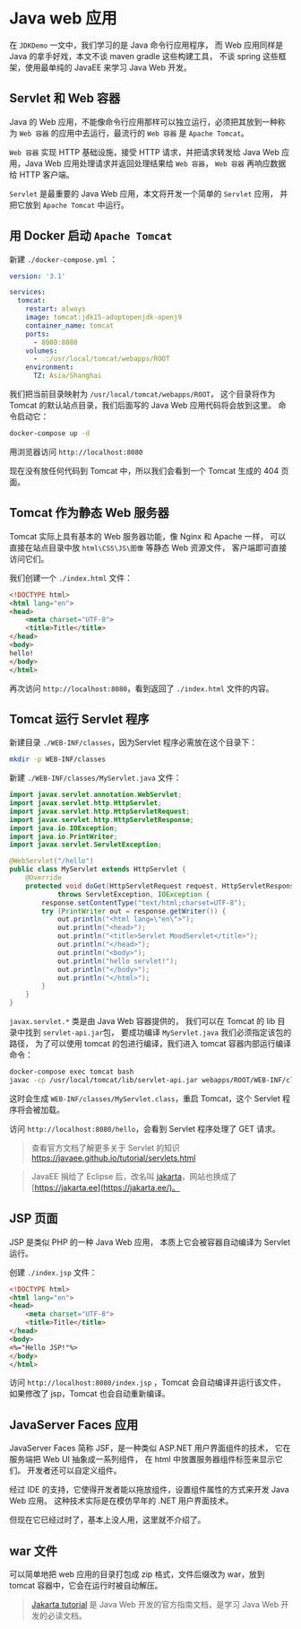 # Java web 应用

在 `JDKDemo` 一文中，我们学习的是 Java 命令行应用程序，
而 Web 应用同样是 Java 的拿手好戏，本文不谈 maven gradle 这些构建工具，
不谈 spring 这些框架，使用最单纯的 JavaEE 来学习 Java Web 开发。

## Servlet 和 Web 容器

Java 的 Web 应用，不能像命令行应用那样可以独立运行，必须把其放到一种称为
`Web 容器` 的应用中去运行，最流行的 `Web 容器` 是 `Apache Tomcat`。

`Web 容器` 实现 HTTP 基础设施，接受 HTTP 请求，并把请求转发给
Java Web 应用，Java Web 应用处理请求并返回处理结果给 `Web 容器`，
`Web 容器` 再响应数据给 HTTP 客户端。

`Servlet` 是最重要的 Java Web 应用，本文将开发一个简单的 `Servlet` 应用，
并把它放到 `Apache Tomcat` 中运行。

## 用 Docker 启动 `Apache Tomcat`

新建 `./docker-compose.yml` ：
```yaml
version: '3.1'

services:
  tomcat:
    restart: always
    image: tomcat:jdk15-adoptopenjdk-openj9
    container_name: tomcat
    ports:
      - 8080:8080
    volumes:
      - .:/usr/local/tomcat/webapps/ROOT
    environment:
      TZ: Asia/Shanghai
```
我们把当前目录映射为 `/usr/local/tomcat/webapps/ROOT`，
这个目录将作为 Tomcat 的默认站点目录，我们后面写的 Java Web 应用代码将会放到这里。
命令启动它：
```bash
docker-compose up -d
```
用浏览器访问 `http://localhost:8080`

现在没有放任何代码到 Tomcat 中，所以我们会看到一个 Tomcat 生成的 404 页面。

## Tomcat 作为静态 Web 服务器

Tomcat 实际上具有基本的 Web 服务器功能，像 Nginx 和 Apache 一样，
可以直接在站点目录中放 `html\CSS\JS\图像` 等静态 Web 资源文件，
客户端即可直接访问它们。

我们创建一个 `./index.html` 文件：

```html
<!DOCTYPE html>
<html lang="en">
<head>
    <meta charset="UTF-8">
    <title>Title</title>
</head>
<body>
hello!
</body>
</html>
```

再次访问 `http://localhost:8080`，看到返回了 `./index.html` 文件的内容。

## Tomcat 运行 Servlet 程序

新建目录 `./WEB-INF/classes`，因为Servlet 程序必需放在这个目录下：
```bash
mkdir -p WEB-INF/classes
```

新建 `./WEB-INF/classes/MyServlet.java` 文件：

```java
import javax.servlet.annotation.WebServlet;
import javax.servlet.http.HttpServlet;
import javax.servlet.http.HttpServletRequest;
import javax.servlet.http.HttpServletResponse;
import java.io.IOException;
import java.io.PrintWriter;
import javax.servlet.ServletException;

@WebServlet("/hello")
public class MyServlet extends HttpServlet {
    @Override
    protected void doGet(HttpServletRequest request, HttpServletResponse response)
            throws ServletException, IOException {
        response.setContentType("text/html;charset=UTF-8");
        try (PrintWriter out = response.getWriter()) {
            out.println("<html lang=\"en\">");
            out.println("<head>");
            out.println("<title>Servlet MoodServlet</title>");
            out.println("</head>");
            out.println("<body>");
            out.println("hello servlet!");
            out.println("</body>");
            out.println("</html>");
        }
    }
}
```

`javax.servlet.*` 类是由 Java Web 容器提供的，
我们可以在 Tomcat 的 lib 目录中找到 `servlet-api.jar`包，
要成功编译 `MyServlet.java` 我们必须指定该包的路径，
为了可以使用 tomcat 的包进行编译，我们进入 tomcat 容器内部运行编译命令：

```bash
docker-compose exec tomcat bash
javac -cp /usr/local/tomcat/lib/servlet-api.jar webapps/ROOT/WEB-INF/classes/MyServlet.java
```

这时会生成 `WEB-INF/classes/MyServlet.class`，重启 Tomcat，这个 Servlet 程序将会被加载。

访问 `http://localhost:8080/hello`，会看到 Servlet 程序处理了 GET 请求。

> 查看官方文档了解更多关于 Servlet 的知识 https://javaee.github.io/tutorial/servlets.html

> JavaEE 捐给了 Eclipse 后，改名叫 [jakarta](https://jakarta.ee/)，网站也换成了 [https://jakarta.ee](https://jakarta.ee/)。

## JSP 页面

JSP 是类似 PHP 的一种 Java Web 应用，
本质上它会被容器自动编译为 Servlet 运行。

创建 `./index.jsp` 文件：
```html
<!DOCTYPE html>
<html lang="en">
<head>
    <meta charset="UTF-8">
    <title>Title</title>
</head>
<body>
<%="Hello JSP!"%>
</body>
</html>
```

访问 `http://localhost:8080/index.jsp` ，Tomcat 会自动编译并运行该文件，
如果修改了 jsp，Tomcat 也会自动重新编译。

## JavaServer Faces 应用

JavaServer Faces 简称 JSF，是一种类似 ASP.NET 用户界面组件的技术，
它在服务端把 Web UI 抽象成一系列组件， 在 html 中放置服务器组件标签来显示它们。
开发者还可以自定义组件。

经过 IDE 的支持，它使得开发者能以拖放组件，设置组件属性的方式来开发 Java Web 应用。
这种技术实际是在模仿早年的 .NET 用户界面技术。

但现在它已经过时了，基本上没人用，这里就不介绍了。

## war 文件

可以简单地把 web 应用的目录打包成 zip 格式，文件后缀改为 war，放到 tomcat 容器中，它会在运行时被自动解压。

> [Jakarta tutorial](https://eclipse-ee4j.github.io/jakartaee-tutorial)
> 是 Java Web 开发的官方指南文档，是学习 Java Web 开发的必读文档。